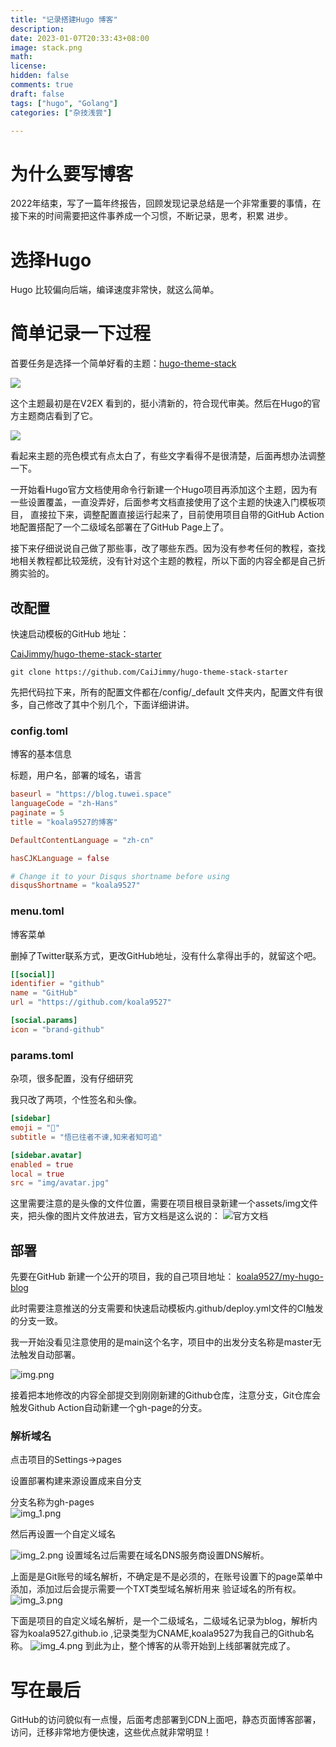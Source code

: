 ```yaml
---
title: "记录搭建Hugo 博客"
description: 
date: 2023-01-07T20:33:43+08:00
image: stack.png
math: 
license: 
hidden: false
comments: true
draft: false
tags: ["hugo", "Golang"]
categories: ["杂技浅尝"]

---
```

# 为什么要写博客
2022年结束，写了一篇年终报告，回顾发现记录总结是一个非常重要的事情，在接下来的时间需要把这件事养成一个习惯，不断记录，思考，积累 进步。

# 选择Hugo

Hugo 比较偏向后端，编译速度非常快，就这么简单。

# 简单记录一下过程
首要任务是选择一个简单好看的主题：[hugo-theme-stack](https://github.com/CaiJimmy/hugo-theme-stack)

![](stack.png)

这个主题最初是在V2EX 看到的，挺小清新的，符合现代审美。然后在Hugo的官方主题商店看到了它。

![](store.png)


看起来主题的亮色模式有点太白了，有些文字看得不是很清楚，后面再想办法调整一下。

一开始看Hugo官方文档使用命令行新建一个Hugo项目再添加这个主题，因为有一些设置覆盖，一直没弄好，后面参考文档直接使用了这个主题的快速入门模板项目，
直接拉下来，调整配置直接运行起来了，目前使用项目自带的GitHub Action地配置搭配了一个二级域名部署在了GitHub Page上了。

接下来仔细说说自己做了那些事，改了哪些东西。因为没有参考任何的教程，查找地相关教程都比较笼统，没有针对这个主题的教程，所以下面的内容全都是自己折腾实验的。

## 改配置

快速启动模板的GitHub 地址：

[CaiJimmy/hugo-theme-stack-starter](https://github.com/CaiJimmy/hugo-theme-stack-starter)


```git clone https://github.com/CaiJimmy/hugo-theme-stack-starter```

先把代码拉下来，所有的配置文件都在/config/_default 文件夹内，配置文件有很多，自己修改了其中个别几个，下面详细讲讲。

### config.toml
博客的基本信息

标题，用户名，部署的域名，语言
```toml
baseurl = "https://blog.tuwei.space"
languageCode = "zh-Hans"
paginate = 5
title = "koala9527的博客"

DefaultContentLanguage = "zh-cn"

hasCJKLanguage = false

# Change it to your Disqus shortname before using
disqusShortname = "koala9527"
```

### menu.toml
博客菜单

删掉了Twitter联系方式，更改GitHub地址，没有什么拿得出手的，就留这个吧。
```toml
[[social]]
identifier = "github"
name = "GitHub"
url = "https://github.com/koala9527"

[social.params]
icon = "brand-github"
```
### params.toml
杂项，很多配置，没有仔细研究

我只改了两项，个性签名和头像。
```toml
[sidebar]
emoji = "🍥"
subtitle = "悟已往者不谏,知来者知可追"

[sidebar.avatar]
enabled = true
local = true
src = "img/avatar.jpg"
```
这里需要注意的是头像的文件位置，需要在项目根目录新建一个assets/img文件夹，把头像的图片文件放进去，官方文档是这么说的：
![官方文档](ava_img.png)

## 部署

先要在GitHub 新建一个公开的项目，我的自己项目地址：
[koala9527/my-hugo-blog](https://github.com/koala9527/my-hugo-blog)


此时需要注意推送的分支需要和快速启动模板内.github/deploy.yml文件的CI触发的分支一致。

我一开始没看见注意使用的是main这个名字，项目中的出发分支名称是master无法触发自动部署。


![img.png](img.png)

接着把本地修改的内容全部提交到刚刚新建的Github仓库，注意分支，Git仓库会触发Github Action自动新建一个gh-page的分支。

### 解析域名

点击项目的Settings->pages  

设置部署构建来源设置成来自分支  

分支名称为gh-pages  
![img_1.png](img_1.png)

然后再设置一个自定义域名

![img_2.png](img_2.png)
设置域名过后需要在域名DNS服务商设置DNS解析。

上面是是Git账号的域名解析，不确定是不是必须的，在账号设置下的page菜单中添加，添加过后会提示需要一个TXT类型域名解析用来 验证域名的所有权。
![img_3.png](img_3.png)

下面是项目的自定义域名解析，是一个二级域名，二级域名记录为blog，解析内容为koala9527.github.io ,记录类型为CNAME,koala9527为我自己的Github名称。
![img_4.png](img_4.png)
到此为止，整个博客的从零开始到上线部署就完成了。

# 写在最后
GitHub的访问貌似有一点慢，后面考虑部署到CDN上面吧，静态页面博客部署，访问，迁移非常地方便快速，这些优点就非常明显！

